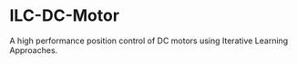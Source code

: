 # ILC-DC-Motor

A high performance position control of DC motors using Iterative Learning Approaches.
